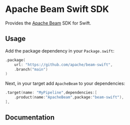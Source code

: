 # Apache Beam Swift SDK

Provides the [Apache Beam][0] SDK for Swift.

## Usage

Add the package dependency in your `Package.swift`:

```swift
.package(
    url: "https://github.com/apache/beam-swift",
    .branch("main")
)
```

Next, in your target add `ApacheBeam` to your dependencies:

```swift
.target(name: "MyPipeline",dependencies:[
    .product(name:"ApacheBeam",package:"beam-swift"),
],
```

## Documentation

[0]: https://beam.apache.org

                                                    
                                                    
                                                    
                                                    
                                                    
